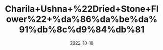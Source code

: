 ---
title: 'Charila+Ushna+%22Dried+Stone+Flower%22+%da%86%da%be%da%91%db%8c%d9%84%db%81'
date: '2022-10-10' 
metatag: '' 
inventory: '0' 
draft: false 
# meta description 
shortDescripton: '%ef%bf%bdIt+has+anti+fungal+property.+It+helps+in+healing+wounds+and+makes+hair+growth+better.'
description: 'Herb'
longdescription: ''
featured: True
# product Price
price: '50.0'
# Product Short Description
shortDescription: '%ef%bf%bdIt+has+anti+fungal+property.+It+helps+in+healing+wounds+and+makes+hair+growth+better.'
productID: '03E64F21-9C2A-ED11-9968-005056B3A416'
type: 'products'
category: 'Herb' 
thumnailproduct: 'https://eraconnect.blob.core.windows.net/product-images/aminsaddiquidawakhana/03E64F21-9C2A-ED11-9968-005056B3A416.webp' 
images:
  - image: 'https://eraconnect.blob.core.windows.net/product-images/aminsaddiquidawakhana/03E64F21-9C2A-ED11-9968-005056B3A416.webp'  
Variants:
---